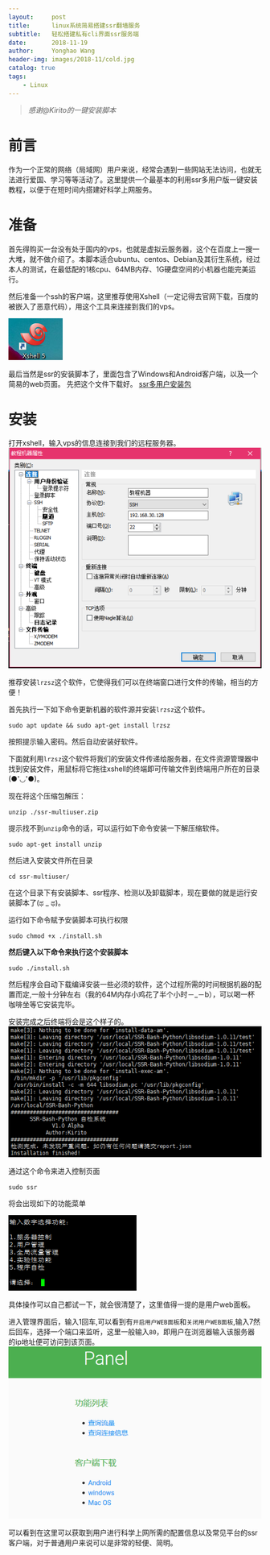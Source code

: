```yaml
---
layout:     post
title:      linux系统简易搭建ssr翻墙服务
subtitle:   轻松搭建私有cli界面ssr服务端
date:       2018-11-19
author:     Yonghao Wang
header-img: images/2018-11/cold.jpg
catalog: true
tags:
    - Linux
---
```

> *感谢@Kirito的一键安装脚本*
# 前言
作为一个正常的网络（局域网）用户来说，经常会遇到一些网站无法访问，也就无法进行爱国、学习等等活动了。这里提供一个最基本的利用ssr多用户版一键安装教程，以便于在短时间内搭建好科学上网服务。

# 准备
首先得购买一台没有处于国内的vps，也就是虚拟云服务器，这个在百度上一搜一大堆，就不做介绍了。本脚本适合ubuntu、centos、Debian及其衍生系统，经过本人的测试，在最低配的1核cpu、64MB内存、1G硬盘空间的小机器也能完美运行。

然后准备一个ssh的客户端，这里推荐使用Xshell（一定记得去官网下载，百度的被嵌入了恶意代码），用这个工具来连接到我们的vps。

![xhell图标](/images/2018-11/xhell.png)

最后当然是ssr的安装脚本了，里面包含了Windows和Android客户端，以及一个简易的web页面。
先把这个文件下载好。
[ssr多用户安装包](/files/2018-11/ssr-multiuser.zip)
# 安装
打开xshell，输入vps的信息连接到我们的远程服务器。
![](/images/2018-11/9191301.png)

推荐安装`lrzsz`这个软件，它使得我们可以在终端窗口进行文件的传输，相当的方便！

首先执行一下如下命令更新机器的软件源并安装`lrzsz`这个软件。
```
sudo apt update && sudo apt-get install lrzsz
```
按照提示输入密码。然后自动安装好软件。

下面就利用`lrzsz`这个软件将我们的安装文件传递给服务器，在文件资源管理器中找到安装文件，用鼠标将它拖往xshell的终端即可传输文件到终端用户所在的目录(●'◡'●)。

现在将这个压缩包解压：
```
unzip ./ssr-multiuser.zip
```
提示找不到`unzip`命令的话，可以运行如下命令安装一下解压缩软件。
```
sudo apt-get install unzip
```
然后进入安装文件所在目录
```
cd ssr-multiuser/
```
在这个目录下有安装脚本、ssr程序、检测以及卸载脚本，现在要做的就是运行安装脚本了(ಥ _ ಥ)。

运行如下命令赋予安装脚本可执行权限
```
sudo chmod +x ./install.sh
```
**然后键入以下命令来执行这个安装脚本**
```
sudo ./install.sh
```
然后程序会自动下载编译安装一些必须的软件，这个过程所需的时间根据机器的配置而定,一般十分钟左右（我的64M内存小鸡花了半个小时－_－b），可以喝一杯咖啡坐等它安装完毕。

安装完成之后终端将会是这个样子的。
![](/images/2018-11/94408.png)

通过这个命令来进入控制页面
```
sudo ssr
```
将会出现如下的功能菜单

![](/images/2018-11/195033.png)

具体操作可以自己都试一下，就会很清楚了，这里值得一提的是用户web面板。

进入管理界面后，输入1回车,可以看到有`开启用户WEB面板`和`关闭用户WEB面板`,输入7然后回车，选择一个端口来监听，这里一般输入`80`，即用户在浏览器输入该服务器的ip地址便可访问到该页面。
![](/images/2018-11/9195709.png)

可以看到在这里可以获取到用户进行科学上网所需的配置信息以及常见平台的ssr客户端，对于普通用户来说可以是非常的轻便、简明。